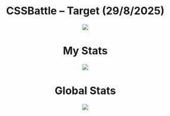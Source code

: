 <h1 align="center">CSSBattle – Target (29/8/2025)</h1>

<p align="center">
  <img src="https://github.com/user-attachments/assets/51fcd2c1-9d28-4d17-a050-d56fc1cab093">
</p>

<h1 align="center">My Stats</h1>

<p align="center">
  <img src="https://github.com/user-attachments/assets/6446e69d-9df7-4013-aa4a-e743ba9b001d">
</p>

<h1 align="center">Global Stats</h1>

<p align="center">
  <img src="https://github.com/user-attachments/assets/0e691dfa-d077-4d0e-856c-ffdb87223bd9">
</p>
